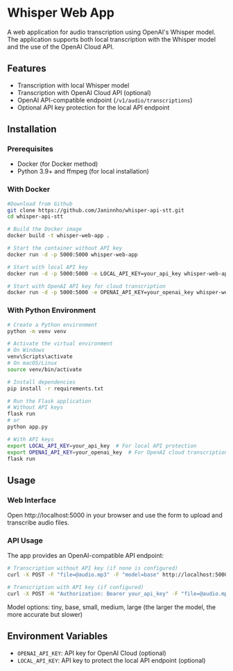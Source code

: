 # Whisper Web App

A web application for audio transcription using OpenAI's Whisper model. The application supports both local transcription with the Whisper model and the use of the OpenAI Cloud API.

## Features

- Transcription with local Whisper model
- Transcription with OpenAI Cloud API (optional)
- OpenAI API-compatible endpoint (`/v1/audio/transcriptions`)
- Optional API key protection for the local API endpoint

## Installation

### Prerequisites

- Docker (for Docker method)
- Python 3.9+ and ffmpeg (for local installation)

### With Docker


```bash
#Download from Github
git clone https://github.com/Janinnho/whisper-api-stt.git
cd whisper-api-stt

# Build the Docker image
docker build -t whisper-web-app .

# Start the container without API key
docker run -d -p 5000:5000 whisper-web-app

# Start with local API key
docker run -d -p 5000:5000 -e LOCAL_API_KEY=your_api_key whisper-web-app

# Start with OpenAI API key for cloud transcription
docker run -d -p 5000:5000 -e OPENAI_API_KEY=your_openai_key whisper-web-app
```

### With Python Environment

```bash
# Create a Python environment
python -m venv venv

# Activate the virtual environment
# On Windows
venv\Scripts\activate
# On macOS/Linux
source venv/bin/activate

# Install dependencies
pip install -r requirements.txt

# Run the Flask application
# Without API keys
flask run
# or
python app.py

# With API keys
export LOCAL_API_KEY=your_api_key  # For local API protection
export OPENAI_API_KEY=your_openai_key  # For OpenAI cloud transcription
flask run
```

## Usage

### Web Interface

Open http://localhost:5000 in your browser and use the form to upload and transcribe audio files.

### API Usage

The app provides an OpenAI-compatible API endpoint:

```bash
# Transcription without API key (if none is configured)
curl -X POST -F "file=@audio.mp3" -F "model=base" http://localhost:5000/v1/audio/transcriptions

# Transcription with API key (if configured)
curl -X POST -H "Authorization: Bearer your_api_key" -F "file=@audio.mp3" -F "model=base" http://localhost:5000/v1/audio/transcriptions
```

Model options: tiny, base, small, medium, large (the larger the model, the more accurate but slower)

## Environment Variables

- `OPENAI_API_KEY`: API key for OpenAI Cloud (optional)
- `LOCAL_API_KEY`: API key to protect the local API endpoint (optional)

